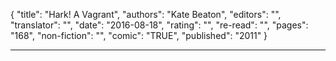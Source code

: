 {
"title": "Hark! A Vagrant",
"authors": "Kate Beaton",
"editors": "",
"translator": "",
"date": "2016-08-18",
"rating": "",
"re-read": "",
"pages": "168",
"non-fiction": "",
"comic": "TRUE",
"published": "2011"
}

---
